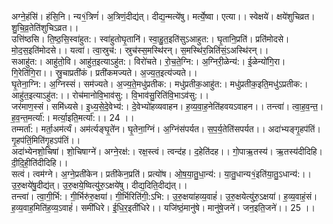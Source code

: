 

  
अग्ने॒हंसि॑। हंसि॒नि। न्य१॒॑त्रिणं॑। अ॒त्रिणं॒दीद्य॑त्। दीद्य॒न्मत्ये॑षु। मर्त्ये॒ष्वा। एत्या।। स्वेक्षये॑। क्षये॑शुचिव्रत। शु॒चि॒व्र॒तेति॑शुचिऽव्रत।।  
उत्ति॑ष्ठसि। ति॒ष्ठ॒सि॒स्वा॑हुत:। स्वा॑हुतोघृ॒तानि॑। स्वा॒हु॒त॒इति॑सुऽआहुत:। घृ॒तानि॒प्रति॑। प्रति॑मोदसे। मो॒द॒स॒इति॑मोदसे।। यत्वा॑। त्वा॒स्रुच॑:। स्रुच॑स्स॒मस्थि॑रन्। स॒मस्थि॑र॒न्निति॑सं॒ऽअस्थि॑रन्।।  
सआहु॑त:। आहु॑तो॒वि। आहु॑त॒इत्याऽहु॑त:। विरो॑चते। रो॒च॒ते॒ग्नि:। अ॒ग्निरी॒ळेन्य॑:। ई॒ळेन्यो॑गि॒रा। गि॒रेति॑गि॒रा।। स्रु॒चाप्रती॑कं। प्रती॑कमज्यते। अ॒ज्य॒त॒इत्य॑ज्यते।।  
घृ॒तेना॒ग्नि:। अ॒ग्निस्सं। सम॑ज्यते। अ॒ज्य॒ते॒मधु॑प्रतीक:। मधु॑प्रतीक॒आहु॑त:। मधु॑प्रतीक॒इति॒मधु॑ऽप्रतीक:। आहु॑त॒इत्याऽहु॑त:।। रोच॑मानोवि॒भाव॑सु:। वि॒भाव॑सु॒रिति॑वि॒भाऽव॑सु:।।  
जर॑माण॒स्सं। समि॑ध्यसे। इ॒ध्य॒से॒दे॒वेभ्य॑:। दे॒वेभ्यो॑हव्यवाहन। ह॒व्य॒वा॒ह॒नेति॑हवयऽवाहन।। तन्त्वा॑। त्वा॒ह॒व॒न्त॒। ह॒व॒न्त॒मर्त्या॑:। मर्त्या॒इति॒मर्त्या॑:।। 24 ।।  
तम्मर्ता॑:। मर्ता॒अम॑र्त्यं। अम॑र्त्यङ्घृ॒ते॑न। घृ॒तेना॒ग्निं। अ॒ग्निंस॑पर्यत। स॒प॒र्य॒तेति॑सपर्यत।। अदा॑भ्यङ्गृ॒हप॑तिं। गृ॒हप॑तिं॒मिति॑गृ॒हऽप॑तिं।।  
अदा॑भ्येनशो॒चिषा॑। शो॒चिषाग्ने॑। अग्ने॒रक्ष॑:। रक्ष॒स्त्वं। त्वन्द॑ह। द॒हेति॑दह।। गो॒पाऋ॒तस्य॑। ऋ॒तस्य॑दीदिहि। दी॒दि॒ही॒ति॑दीदिहि।।  
सत्वं। त्वम॑ग्ने। अ॒ग्ने॒प्रती॑केन। प्रती॑केन॒प्रति॑। प्रत्यो॑ष। ओ॒ष॒या॒तु॒धा॒न्य॑:। या॒तु॒धान्य१॒॑इति॑या॒तु॒ऽधान्य॑:।। उ॒रु॒क्षये॑षु॒दीद्य॑त्। उ॒रु॒क्षये॒ष्वित्यु॑रु॒ऽक्षये॑षु। दीद्य॒दिति॒दीद्य॑त्।।  
तन्त्वा॑। त्वा॒गी॒र्भि:। गी॒र्भिरु॑रु॒क्षया॑। गी॒र्भिरिति॑गी॒:ऽभि:। उ॒रु॒क्षया॑हव्य॒वाहं॑। उ॒रु॒क्षयेत्यु॑रु॒ऽक्षया॑। ह॒व्य॒वाहं॒सं। ह॒व्य॒वाह॒मिति॑ह॒व्य॒ऽवाहं॑। समी॑धिरे। ई॒धि॒र॒इती॑धिरे।। यजि॑ष्ठं॒मानु॑षे। मानु॑षे॒जने॑। जन॒इति॒जने॑।। 25 ।।  
